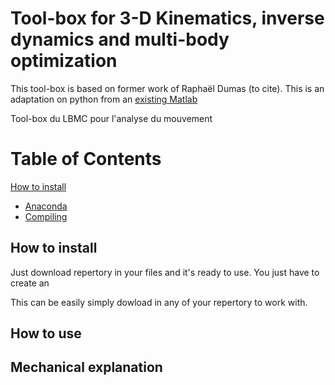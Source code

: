 # Tool-box for 3-D Kinematics, inverse dynamics and multi-body optimization

This tool-box is based on former work of Raphaël Dumas (to cite). This is an adaptation on python from an [existing Matlab](https://www.mathworks.com/matlabcentral/fileexchange/58021-3d-kinematics-and-inverse-dynamics?s_tid=prof_contriblnk)

Tool-box du LBMC pour l'analyse du mouvement

# Table of Contents  
[How to install](#how-to-install)
- [Anaconda](#anaconda-for-windows-linux-and-Mac)
- [Compiling](#compiling-for-windows-linux-and-mac)


## How to install
Just download repertory in your files and it's ready to use. You just have to create an

This can be easily simply dowload in any of your repertory to work with.


## How to use


## Mechanical explanation
